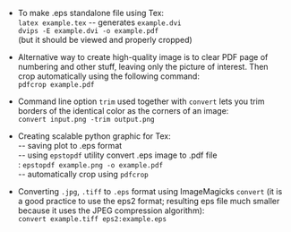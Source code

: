 * To make .eps standalone file using Tex: <br /> 
```latex example.tex``` --  generates ```example.dvi``` <br /> 
```dvips -E example.dvi -o example.pdf``` <br />
(but it should be viewed and properly cropped)

* Alternative way to create high-quality image is to clear PDF page of numbering and other stuff, leaving only the picture of interest. Then crop automatically using the following command: <br /> 
```pdfcrop example.pdf```

* Command line option ```trim``` used together with ```convert``` lets you trim borders of the identical color as the corners of an image: <br />
```convert input.png -trim output.png``` 

* Creating scalable python graphic for Tex: <br />
-- saving plot to .eps format <br />
-- using ```epstopdf``` utility convert .eps image to .pdf file <br />:
```epstopdf example.png -o example.pdf``` <br />
-- automatically crop using ```pdfcrop```

* Converting ```.jpg```, ```.tiff``` to ```.eps``` format using ImageMagicks ```convert``` (it is a good practice to use the eps2 format; resulting eps file much smaller because it uses the JPEG compression algorithm): <br />
```convert example.tiff eps2:example.eps```
